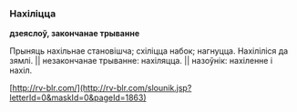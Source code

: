 ### Нахіліцца
**дзеяслоў, закончанае трыванне**

Прыняць нахільнае становішча; схіліцца набок; нагнуцца. Нахіліліся да зямлі. || незакончанае трыванне: нахіляцца. || назоўнік: нахіленне і нахіл.

<a rel="author">[http://rv-blr.com/](http://rv-blr.com/slounik.jsp?letterId=0&maskId=0&pageId=1863)</a>
